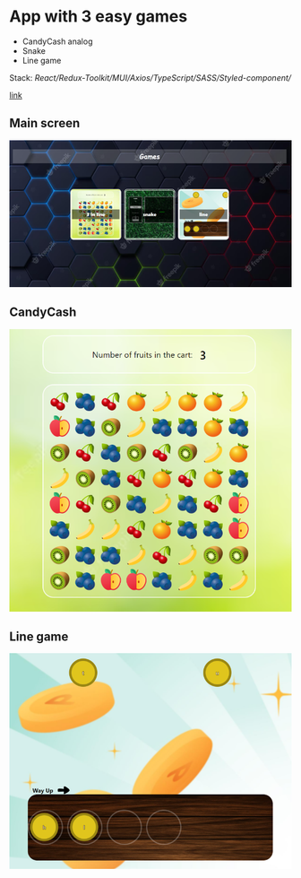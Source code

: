 # App with 3 easy games
* CandyCash analog
* Snake 
* Line game 

Stack: *React/Redux-Toolkit/MUI/Axios/TypeScript/SASS/Styled-component/*

[link](https://lav0n.github.io/game/)
## Main screen 

![](https://github.com/LaV0n/game/blob/master/src/assets/img/1.png)
## CandyCash

![](https://github.com/LaV0n/game/blob/master/src/assets/img/3inline.png)
## Line game

![](https://github.com/LaV0n/game/blob/master/src/assets/img/Screenshot_2.png)

